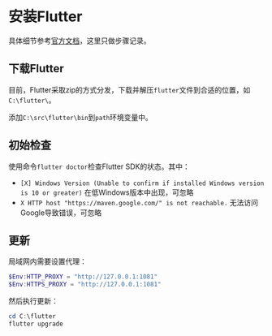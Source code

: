 # 安装Flutter

具体细节参考[官方文档](https://docs.flutter.dev/get-started/install/windows)，这里只做步骤记录。

## 下载Flutter

目前，Flutter采取zip的方式分发，下载并解压`flutter`文件到合适的位置，如`C:\flutter\`。

添加`C:\src\flutter\bin`到`path`环境变量中。

## 初始检查

使用命令`flutter doctor`检查Flutter SDK的状态。其中：

- `[X] Windows Version (Unable to confirm if installed Windows version is 10 or greater)` 在低Windows版本中出现，可忽略
- `X HTTP host "https://maven.google.com/" is not reachable.` 无法访问Google导致错误，可忽略

## 更新

局域网内需要设置代理：

```powershell
$Env:HTTP_PROXY = "http://127.0.0.1:1081"
$Env:HTTPS_PROXY = "http://127.0.0.1:1081"
```

然后执行更新：

```powershell
cd C:\flutter
flutter upgrade
```

